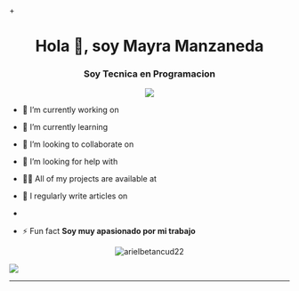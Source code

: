 +<h1 align="center">Hola 👋, soy Mayra Manzaneda</h1>
<h3 align="center">Soy Tecnica en Programacion</h3>

<div align="center">
<img src="[https://user-images.githubusercontent.com/105942321/204351273-ab309ea0-18f0-4bdb-ba2b-865bbecfee29.gif" align="center" style="width: 100%](https://github.com/mayhrina30/mayhrina30/blob/main/Foto%20de%20Perfil%20de%20LinkedIn%20Programador%20Geometrica%20Blanca%20Amarilla.gif)" />
</div>  
 

- 🔭 I’m currently working on

- 🌱 I’m currently learning 

- 👯 I’m looking to collaborate on 

- 🤝 I’m looking for help with 

- 👨‍💻 All of my projects are available at

- 📝 I regularly write articles on 

- 

- ⚡ Fun fact **Soy muy apasionado por mi trabajo**

<p align="center"> <img src="https://komarev.com/ghpvc/?username=arielbetancud22&label=Profile%20views&color=0e75b6&style=flat" alt="arielbetancud22" /> </p>

![](https://github-profile-trophy.vercel.app/?username=ArielBetancud22&theme=juicyfresh&no-frame=false&no-ma&row=2&column=3&margin-w=270&margin-h=70)




----

